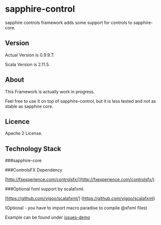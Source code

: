 sapphire-control
================

sapphire controls framework adds some support for controls to sapphire-core.

## Version

Actual Version is 0.9.9.7.

Scala Version is 2.11.5.

## About

This Framework is actually work in progress.

Feel free to use it on top of sapphire-control, but it is less tested and not as stable as sapphire core.

## Licence

Apache 2 License.

## Technology Stack

###sapphire-core


###ControlsFX Dependency

[http://fxexperience.com/controlsfx/](http://fxexperience.com/controlsfx/)

###Optional fxml support by scalafxml.

[https://github.com/vigoo/scalafxml/] (https://github.com/vigoo/scalafxml)

(Optional - you have to import macro paradise to compile @sfxml files)

Example can be found under [issues-demo](https://github.com/sfxcode/sapphire-demo/tree/master/issues)


